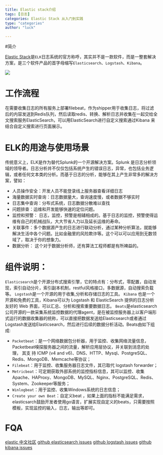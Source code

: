```yaml
---
title: Elastic stack介绍
tags: [日志]
categories: Elastic Stack 从入门到实践
type: "categories"
author: "luck"

---
```


#简介

[Elastic Stack](https://www.elastic.co/start)是```ELK```日志系统的官方称呼，其实并不是一款软件，而是一整套解决方案，是三个软件产品的首字母缩写```Elasticsearch```、```Logstash```、```Kibana```。

![](http://ocppiicaw.bkt.clouddn.com/image/elk/elk_filebeat01.png)

# 工作流程
在需要收集日志的所有服务上部署filebeat，作为shipper用于收集日志，将过滤后的内容发送到Redis队列，然后读取redis、转换、解析日志并收集在一起交给全文搜索服务ElasticSearch，可以用ElasticSearch进行自定义搜索通过Kibana 来结合自定义搜索进行页面展示。


# ELK的用途与使用场景
传统意义上，ELK是作为替代Splunk的一个开源解决方案。Splunk 是日志分析领域的领导者。日志分析并不仅仅包括系统产生的错误日志，异常，也包括业务逻辑，或者任何文本类的分析。而基于日志的分析，能够在其上产生非常多的解决方案，譬如：
- 人员操作安全：开发人员不能登录线上服务器查看详细日志
- 海量数据实时查询：日志数据量大，查询速度慢，或者数据不够实时
- 日志集中查询：分布式系统，日志数据分散难以查找
- 问题排查：运维和开发能够快速的定位问题。
- 监控和预警： 日志，监控，预警是相辅相成的。基于日志的监控，预警使得运维有自己的机械战队，大大节省人力以及延长运维的寿命。
- 关联事件：多个数据源产生的日志进行联动分析，通过某种分析算法，就能够解决生活中各个问题。比如金融里的风险欺诈等。这个可以可以应用到无数领域了，取决于你的想象力。
- 数据分析： 这个对于数据分析师，还有算法工程师都是有所裨益的。


# 组件说明：
```Elasticsearch```是个开源分布式搜索引擎，它的特点有：分布式，零配置，自动发现，索引自动分片，索引副本机制，restful风格接口，多数据源，自动搜索负载等。
```Logstash```是一个开源的用于收集,分析和存储日志的工具。
```Kibana``` 也是一个开源和免费的工具，Kibana可以为 Logstash 和 ElasticSearch 提供的日志分析友好的 Web 界面，可以汇总、分析和搜索重要数据日志。
```Beats```是elasticsearch公司开源的一款采集系统监控数据的代理agent，是在被监控服务器上以客户端形式运行的数据收集器的统称，可以直接把数据发送给Elasticsearch或者通过Logstash发送给Elasticsearch，然后进行后续的数据分析活动。Beats由如下组成:
-  ```Packetbeat```：是一个网络数据包分析器，用于监控、收集网络流量信息，Packetbeat嗅探服务器之间的流量，解析应用层协议，并关联到消息的处理， 其支  持 ICMP (v4 and v6)、DNS、HTTP、Mysql、PostgreSQL、Redis、MongoDB、Memcache等协议；
-  ```Filebeat```：用于监控、收集服务器日志文件，其已取代 logstash forwarder；
-  ```Metricbeat```：可定期获取外部系统的监控指标信息，其可以监控、收集Apache、HAProxy、MongoDB、MySQL、Nginx、PostgreSQL、Redis、System、Zookeeper等服务；
-  ```Winlogbeat```：用于监控、收集Windows系统的日志信息；
-  ```Create your own Beat```：自定义beat ，如果上面的指标不能满足需求，elasticsarch鼓励开发者使用go语言，扩展实现自定义的beats，只需要按照模板，实现监控的输入，日志，输出等即可。


# FQA
[elastic 中文社区](https://elasticsearch.cn/)
[github elasticsearch issues](https://github.com/elastic/elasticsearch/issues)
[github logstash issues](https://github.com/elastic/logstash/issues)
[github kibana issues](https://github.com/elastic/kibana/issues)



